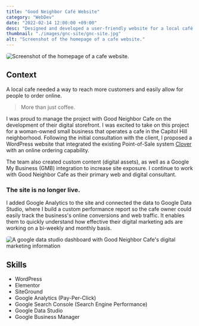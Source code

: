 ```yaml
---
title: "Good Neighbor Café Website"
category: "WebDev"
date: "2022-02-14 12:00:00 +09:00"
desc: "Designed and developed a user-friendly website for a local café using WordPress, focusing on intuitive navigation, brand-aligned visuals, and optimized performance to enhance the café’s online presence."
thumbnail: "./images/gnc-site/gnc-site.jpg"
alt: "Screenshot of the homepage of a cafe website."
---
```


<img src="./images/gnc-site/gnc-site.jpg"
     alt="Screenshot of the homepage of a cafe website."
     style="border-radius: 5px;" />

## Context

A local cafe needed a way to reach more customers and easily allow for people to order online.

> More than just coffee.

I was proud to manage the project with Good Neighbor Cafe on the development of their digital storefront. I was excited to take on this project for a woman-owned small business that operates a cafe in the Capitol Hill neighborhood. Following the initial consultation with the client, I proposed a WordPress website that integrated the existing Point-of-Sale system [Clover](https://www.clover.com/) with an online ordering capability.

The team also created custom content (digital assets), as well as a Google My Business (GMB) integration to increase site exposure. I continue to work with Good Neighbor Cafe as their primary web and digital consultant.

### The site is no longer live.

I added Google Analytics to the site and connected the data to Google Data Studio, where I build a custom performance report so the cafe owner could easily track the business's online conversions and web traffic. It enables them to quickly understand how effective their digital marketing ads are working on a bi-weekly and monthly basis.

<img src="./images/gnc-site/gnc-analytics.jpeg"
     alt="A google data studio dashboard with Good Neighbor Cafe's digital marketing information"
     style="border-radius: 5px;" />

## Skills

- WordPress
- Elementor
- SiteGround
- Google Analytics (Pay-Per-Click)
- Google Search Console (Search Engine Performance)
- Google Data Studio
- Google Business Manager
